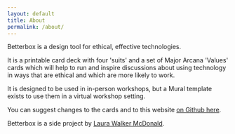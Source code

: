```yaml
---
layout: default
title: About
permalink: /about/
---
```


Betterbox is a design tool for ethical, effective technologies.

It is a printable card deck with four 'suits' and a set of Major Arcana 'Values' cards which will help to run and inspire discussions about using technology in ways that are ethical and which are more likely to work.

It is designed to be used in in-person workshops, but a Mural template exists to use them in a virtual workshop setting.

You can suggest changes to the cards and to this website [on Github here](https://github.com/laurawmcd/betterbox).

Betterbox is a side project by [Laura Walker McDonald](http://www.laurawalkermcdonald.com).
